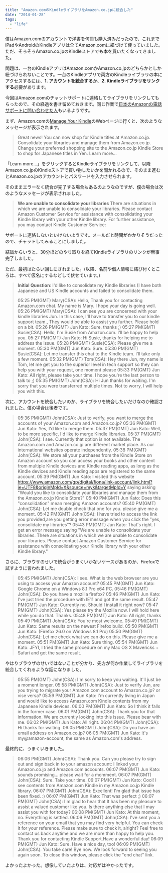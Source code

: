 ```yaml
---
title: "Amazon.comのKindleライブラリをAmazon.co.jpに統合した"
date: "2014-01-28"
tags: 
  - "life"
---
```


僕はAmazon.comのアカウントで洋書を何冊も購入済みだったので、これまでiPadやAndroidのKindleアプリは全てAmazon.comに紐づけて使っていました。ただ、そろそろAmazon.co.jpのKindleストアでも本を買いたくなってきました。

問題は、一台のKindleアプリはAmazon.comかAmazon.co.jpのどちらかとしか紐づけられないことです。一台のKindleアプリで両方のKindleライブラリの本にアクセスするには、**1. アカウントを統合する**か、**2\. Kindleライブラリをリンクする**必要があります。

今回はAmazon.comのチャットサポートに連絡してライブラリをリンクしてもらったので、その経過を書き留めておきます。同じ作業で[日本のAmazonの電話サポートに問い合わせた人](http://matsuda719.blogspot.jp/2012/10/kindleconsolidation.html "Discipline: Kindleライブラリの統合（Consolidation）")もいるようです。

まず、Amazon.comの[Manage Your Kindle](http://www.amazon.com/gp/digital/fiona/manage/)のWebページに行くと、次のようなメッセージが表示されます。

> Great news! You can now shop for Kindle titles at Amazon.co.jp. Consolidate your libraries and manage them from Amazon.co.jp. Change your preferred shopping site to the Amazon.co.jp Kindle Store to shop for Japanese titles in Yen. Learn more...

「Learn more...」をクリックするとKindleライブラリをリンクして、以降Amazon.co.jpのKindleストアで買い物したいかを聞かれるので、そのまま進むとAmazon.co.jpのアカウントとパスワードを入力させられます。

そのままエラーなく統合が完了する場合もあるのようなのですが、僕の場合は次のようなメッセージが表示されました。

> **We are unable to consolidate your libraries** There are situations in which we are unable to consolidate your libraries. Please contact Amazon Customer Service for assistance with consolidating your Kindle library with your other Kindle library. For further assistance, you may contact Kindle Customer Service:

サポートに連絡しないといけないようです。メールだと時間がかかりそうだったので、チャットしてみることにしました。

結論からいうと、30分ほどのやり取りを経てKindleライブラリのリンクが無事完了しました。

ただ、最初はたらい回しにされました。(以降、名前や個人情報に結び付くところは、すべて仮名にするなどして伏せています。)

> **Initial Question**: I'd like to consolidate my Kindle libraries (I have both Japanese and US Kindle accounts and failed to consolidate them.
> 
> 05:25 PM(GMT) Mary(CSA): Hello, Thank you for contacting Amazon.com chat. My name is Mary. I hope your day is going well. 05:26 PM(GMT) Mary(CSA): I can see you are concerned with your kindle libraries Jun. In this case, I'll have to transfer you to our kindle support team., They would be able to assist you further. Please hold on a bit. 05:26 PM(GMT) Jun Kato: Sure, thanks ;) 05:27 PM(GMT) Susie(CSA): Hello, I'm Susie from Amazon.com. I'll be happy to help you. 05:27 PM(GMT) Jun Kato: Hi Susie, thanks for helping me to address the issue. 05:28 PM(GMT) Susie(CSA): Please give me a moment. 05:30 PM(GMT) Jun Kato: Sure. 05:30 PM(GMT) Susie(CSA): Let me transfer this chat to the Kindle team. I'll take only a few moment. 05:32 PM(GMT) Tom(CSA): Hey there Jun, my name is Tom, let me get you to the superior level in tech support so they can help you with your request, one moment please 05:33 PM(GMT) Jun Kato: All right, please take your time. I hope you're the last person to talk to ;) 05:35 PM(GMT) John(CSA): Hi Jun thanks for waiting. I'm sorry that you were transferred multiple times. Not to worry, I will help you with this.

次に、アカウントを統合したいのか、ライブラリを統合したいだけなのか確認されました。僕の場合は後者です。

> 05:36 PM(GMT) John(CSA): Just to verify, you want to merge the accounts of your Amazon.com and Amazon.co.jp? 05:36 PM(GMT) Jun Kato: Yes, I'd like to merge them. 05:37 PM(GMT) Jun Kato: Well, to be more specific, I'd like to merge Kindle libraries. 05:37 PM(GMT) John(CSA): I see. Currently that option is not available. The Amazon.com and Amazon.co.jp are different market place. As our international websites operate independently. 05:38 PM(GMT) John(CSA): We store all your purchases from the Kindle Store on Amazon account so you can access your books and other content from multiple Kindle devices and Kindle reading apps, as long as the Kindle devices and Kindle reading apps are registered to the same account. 05:39 PM(GMT) Jun Kato: I visited this website https://www.amazon.com/gp/digital/fiona/link-account/link.html?ie=UTF8&originMpId=X&source=myk&targetMpId=Y saying asking "Would you like to consolidate your libraries and manage them from the Amazon.co.jp Kindle Store?" 05:40 PM(GMT) Jun Kato: Does this "consolidation" mean merging Amazon accounts? 05:40 PM(GMT) John(CSA): Let me double check that one for you. please give me a moment. 05:42 PM(GMT) John(CSA): I have tried to access the link you provided,are you getting error message when you click the "yes, consolidate my libraries"? 05:43 PM(GMT) Jun Kato: That's right. I get an error message saying "We are unable to consolidate your libraries. There are situations in which we are unable to consolidate your libraries. Please contact Amazon Customer Service for assistance with consolidating your Kindle library with your other Kindle library."

さらに、ブラウザのせいで統合がうまくいかないケースがあるのか、Firefoxで試すように言われました。

> 05:45 PM(GMT) John(CSA): I see. What is the web browser are you using to access your Amazon account? 05:45 PM(GMT) Jun Kato: Google Chrome on a Windows 8.1 Pro x64 PC. 05:46 PM(GMT) John(CSA): Do you have a mozilla firefox? 05:46 PM(GMT) Jun Kato: I've just tried the procedure with IE11 and got the same result. 05:47 PM(GMT) Jun Kato: Currently no. Should I install it right now? 05:47 PM(GMT) John(CSA): Yes please try the Mozilla now. I will hold here while you do that. Thanks. 05:48 PM(GMT) Jun Kato: All right, thanks 05:49 PM(GMT) John(CSA): You're most welcome. 05:49 PM(GMT) Jun Kato: Same results on the newest Firefox build. 05:50 PM(GMT) Jun Kato: (Firefox 26.0 on Windows 8.1 Pro) 05:50 PM(GMT) John(CSA): Let me check what we can do on this. Please give me a moment. 05:51 PM(GMT) Jun Kato: Sure thing. 05:54 PM(GMT) Jun Kato: JFYI, I tried the same procedure on my Mac OS X Mavericks + Safari and got the same result.

やはりブラウザのせいではないことが分かり、先方が何か作業してライブラリを統合してくれるような話になりました。

> 05:55 PM(GMT) John(CSA): I'm sorry to keep you waiting. It'll just be a moment longer. 05:58 PM(GMT) John(CSA): Just to verify Jun, are you trying to migrate your Amazon.com account to Amazon.co.jp? or vise versa? 05:59 PM(GMT) Jun Kato: I'm currently living in Japan and would like to access Amazon.com Kindle contents from my Japanese Kindle devices. 06:00 PM(GMT) Jun Kato: So I think it falls in the former case. 06:01 PM(GMT) John(CSA): Thank you for that information. We are currently looking into this issue. Please bear with me. 06:02 PM(GMT) Jun Kato: All right. 06:04 PM(GMT) John(CSA): Hi thanks for waiting. 06:05 PM(GMT) John(CSA): Do you have an email address on Amazon.co.jp? 06:05 PM(GMT) Jun Kato: It's my@amazon-account, the same as Amazon.com's address.

最終的に、うまくいきました。

> 06:06 PM(GMT) John(CSA): Thank you. Can you please try to sign out and sign back in to your amazon account: I linked your Amazon.co.jp and Amazon.com accounts. 06:07 PM(GMT) Jun Kato: sounds promising... please wait for a momment. 06:07 PM(GMT) John(CSA): Sure. Take your time. 06:07 PM(GMT) Jun Kato: Cool! I see contents from Amazon.com Kindle in my Amazon.co.jp Kindle library. 06:07 PM(GMT) John(CSA): Excellent! I'm glad that issue has been fixed. :) 06:07 PM(GMT) Jun Kato: That was perfect ;) 06:07 PM(GMT) John(CSA): I'm glad to hear that It has been my pleasure to assist a valued customer like you. Is there anything else that I may assist you with for today? 06:08 PM(GMT) Jun Kato: At this moment, no. Everything is settled. 06:09 PM(GMT) John(CSA): I've sent you a reference on your email that you may find very helpful. You can check it for your reference. Please make sure to check it, alright? Feel free to contact us back anytime and we are more than happy to help you. Thank you for contacting Kindle Support.Have a wonderful day! 06:09 PM(GMT) Jun Kato: Sure. Have a nice day, too! 06:09 PM(GMT) John(CSA): You take care! Bye now. We look forward to seeing you again soon. To close this window, please click the "end chat" link.

よかったよかった。想像していたよりは、対応がはやかったです。
